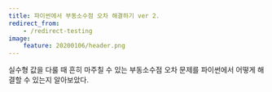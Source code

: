 ```yaml
---
title: 파이썬에서 부동소수점 오차 해결하기 ver 2.
redirect_from:
    - /redirect-testing
image:
    feature: 20200106/header.png
---
```


실수형 값을 다룰 때 흔히 마주칠 수 있는 부동소수점 오차 문제를 파이썬에서 어떻게 해결할 수 있는지 알아보았다.
